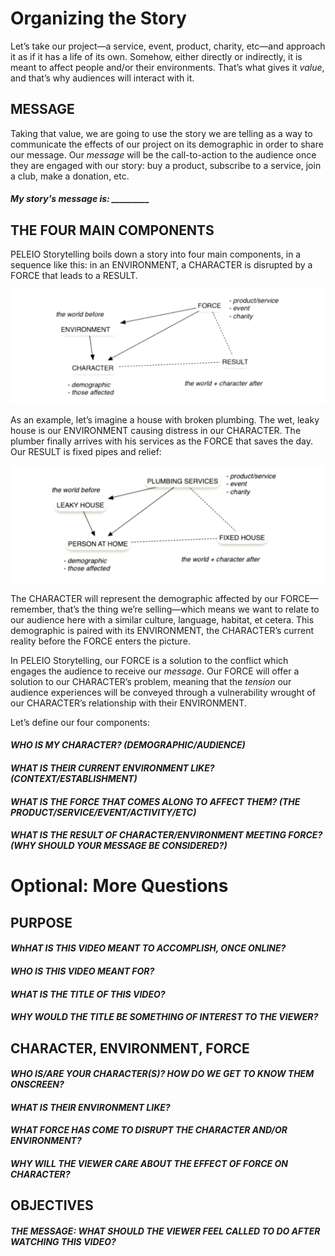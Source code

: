 # Organizing the Story

Let’s take our project—a service, event, product, charity, etc—and approach it as if it has a life of its own. Somehow, either directly or indirectly, it is meant to affect people and/or their environments. That’s what gives it <em>value</em>, and that’s why audiences will interact with it.

## MESSAGE

Taking that value, we are going to use the story we are telling as a way to communicate the effects of our project on its demographic in order to share our message. Our <em>message</em> will be the call-to-action to the audience once they are engaged with our story: buy a product, subscribe to a service, join a club, make a donation, etc.

#### <em>My story's message is: _________</em>


## THE FOUR MAIN COMPONENTS
PELEIO Storytelling boils down a story into four main components, in a sequence like this: in an ENVIRONMENT, a CHARACTER is disrupted by a FORCE that leads to a RESULT.

![THE FOUR MAIN COMPONENTS DIAGRAM](https://github.com/PELEIO/Video-Storytelling-Guide/blob/master/Content/img/4%20Main%20Components%20Diagram.png?raw=true)

As an example, let’s imagine a house with broken plumbing. The wet, leaky house is our ENVIRONMENT causing distress in our CHARACTER. The plumber finally arrives with his services as the FORCE that saves the day. Our RESULT is fixed pipes and relief:

![THE FOUR MAIN COMPONENTS DIAGRAM](https://github.com/PELEIO/Video-Storytelling-Guide/blob/master/Content/img/4%20Main%20Components%20Diagram%20-%20Example.png?raw=true)

The CHARACTER will represent the demographic affected by our FORCE—remember, that’s the thing we’re selling—which means we want to relate to our audience here with a similar culture, language, habitat, et cetera. This demographic is paired with its ENVIRONMENT, the CHARACTER’s current reality before the FORCE enters the picture.

In PELEIO Storytelling, our FORCE is a solution to the conflict which engages the audience to receive our <em>message</em>. Our FORCE will offer a solution to our CHARACTER’s problem, meaning that the <em>tension</em> our audience experiences will be conveyed through a vulnerability wrought of our CHARACTER’s relationship with their ENVIRONMENT.

Let’s define our four components:

#### <em>WHO IS MY CHARACTER? (DEMOGRAPHIC/AUDIENCE)</em>





#### <em>WHAT IS THEIR CURRENT ENVIRONMENT LIKE? (CONTEXT/ESTABLISHMENT)</em>





#### <em>WHAT IS THE FORCE THAT COMES ALONG TO AFFECT THEM? (THE PRODUCT/SERVICE/EVENT/ACTIVITY/ETC)</em>





#### <em>WHAT IS THE RESULT OF CHARACTER/ENVIRONMENT MEETING FORCE? (WHY SHOULD YOUR MESSAGE BE CONSIDERED?)</EM>

# Optional: More Questions

## PURPOSE

#### <em>WhHAT IS THIS VIDEO MEANT TO ACCOMPLISH, ONCE ONLINE?</em>



#### <em>WHO IS THIS VIDEO MEANT FOR?</em>



#### <em>WHAT IS THE TITLE OF THIS VIDEO?</em>



#### <em>WHY WOULD THE TITLE BE SOMETHING OF INTEREST TO THE VIEWER?</em>


## CHARACTER, ENVIRONMENT, FORCE

#### <em>WHO IS/ARE YOUR CHARACTER(S)? HOW DO WE GET TO KNOW THEM ONSCREEN?</em>



#### <em>WHAT IS THEIR ENVIRONMENT LIKE?</em>



#### <em>WHAT FORCE HAS COME TO DISRUPT THE CHARACTER AND/OR ENVIRONMENT?</em>



#### <em>WHY WILL THE VIEWER CARE ABOUT THE EFFECT OF FORCE ON CHARACTER? </em>


## OBJECTIVES

#### <em>THE MESSAGE: WHAT SHOULD THE VIEWER FEEL CALLED TO DO AFTER WATCHING THIS VIDEO?</em>
